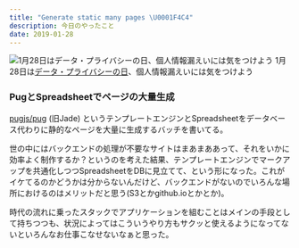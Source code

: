 ```yaml
---
title: "Generate static many pages \U0001F4C4"
description: 今日のやったこと
date: 2019-01-28
---
```


![1月28日は[データ・プライバシーの日](http://www.nnh.to/01/28.html)、個人情報漏えいには気をつけよう](https://cdn-images-1.medium.com/max/800/0*RtWOuMGDvdcFHHIp.png)
1月28日は[データ・プライバシーの日](http://www.nnh.to/01/28.html)、個人情報漏えいには気をつけよう

### PugとSpreadsheetでページの大量生成

[pugjs/pug](https://github.com/pugjs/pug) (旧Jade) というテンプレートエンジンとSpreadsheetをデータベース代わりに静的なページを大量に生成するバッチを書いてる。

世の中にはバックエンドの処理が不要なサイトはまあまああって、それをいかに効率よく制作するか？というのを考えた結果、テンプレートエンジンでマークアップを共通化しつつSpreadsheetをDBに見立てて、という形になった。これがイケてるのかどうかは分からないんだけど、バックエンドがないのでいろんな場所におけるのはメリットだと思う(S3とかgithub.ioとかとか)。

時代の流れに乗ったスタックでアプリケーションを組むことはメインの手段として持ちつつも、状況によってはこういうやり方もサクッと使えるようになってないといろんなお仕事こなせないなぁと思った。
